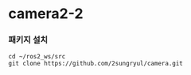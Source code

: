# camera2-2

### 패키지 설치
```
cd ~/ros2_ws/src
git clone https://github.com/2sungryul/camera.git
```

